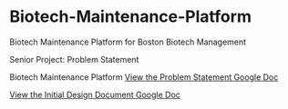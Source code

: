 # Biotech-Maintenance-Platform
Biotech Maintenance Platform for Boston Biotech Management

Senior Project: Problem Statement

Biotech Maintenance Platform
[View the Problem Statement Google Doc](https://docs.google.com/document/d/1YlFL3f62gdszI9_MEQWZI5bB8xdG34rPGyyz22_2EGw/edit?usp=sharing)


[View the Initial Design Document Google Doc](https://docs.google.com/document/d/1VKDtVU5bJd-vo0UoOiiXJWm3jlVbeRv9kVqSKAV5WQI/edit?usp=sharing)
